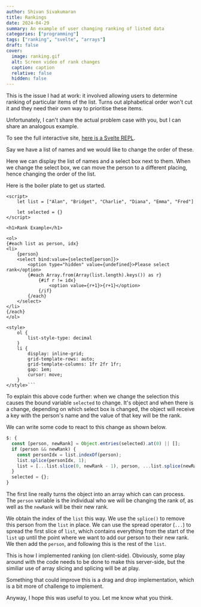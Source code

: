```yaml
---
author: Shivan Sivakumaran
title: Rankings
date: 2024-04-29
summary: An example of user changing ranking of listed data
categories: ["programming"]
tags: ["ranking", "svelte", "arrays"]
draft: false
cover:
  image: ranking.gif
  alt: Screen video of rank changes
  caption: caption
  relative: false
  hidden: false
---
```


This is the issue I had at work: it involved allowing users to determine ranking of particular items of the list. Turns out alphabetical order won't cut it and they need their own way to prioritise these items.

Unfortunately, I can't share the actual problem case with you, but I can share an analogous example.

To see the full interactive site, [here is a Svelte REPL](https://svelte.dev/repl/40bd48de737e4858b45a7fe11be400a6?version=4.2.15).

Say we have a list of names and we would like to change the order of these.

Here we can display the list of names and a select box next to them. When we change the select box, we can move the person to a different placing, hence changing the order of the list.

Here is the boiler plate to get us started.

````svelte
<script>
	let list = ["Alan", "Bridget", "Charlie", "Diana", "Emma", "Fred"]

	let selected = {}
</script>

<h1>Rank Example</h1>

<ol>
{#each list as person, idx}
<li>
	{person}
	<select bind:value={selected[person]}>
		<option type="hidden" value={undefined}>Please select rank</option>
		{#each Array.from(Array(list.length).keys()) as r}
			{#if r != idx}
				<option value={r+1}>{r+1}</option>
			{/if}
		{/each}
	</select>
</li>
{/each}
</ol>

<style>
	ol {
		list-style-type: decimal
	}
	li {
		display: inline-grid;
		grid-template-rows: auto;
		grid-template-columns: 1fr 2fr 1fr;
		gap: 1em;
		cursor: move;
	}
</style>```
````

To explain this above code further: when we change the selection this causes the bound variable `selected` to change. It's object and when there is a change, depending on which select box is changed, the object will receive a key with the person's name and the value of that key will be the rank.

We can write some code to react to this change as shown below.

```js
$: {
  const [person, newRank] = Object.entries(selected).at(0) || [];
  if (person && newRank) {
    const personIdx = list.indexOf(person);
    list.splice(personIdx, 1);
    list = [...list.slice(0, newRank - 1), person, ...list.splice(newRank - 1)];
  }
  selected = {};
}
```

The first line really turns the object into an array which can can process. The `person` variable is the individual who we will be changing the rank of, as well as the `newRank` will be their new rank.

We obtain the index of the `list` this way. We use the `splice()` to remove this person from the `list` in place. We can use the spread operator (`...`) to spread the first slice of `list`, which contains everything from the start of the `list` up until the point where we want to add our person to their new rank. We then add the `person`, and following this is the rest of the `list`.

This is how I implemented ranking (on client-side). Obviously, some play around with the code needs to be done to make this server-side, but the similiar use of array slicing and splicing will be at play.

Something that could improve this is a drag and drop implementation, which is a bit more of challenge to implement.

Anyway, I hope this was useful to you. Let me know what you think.
